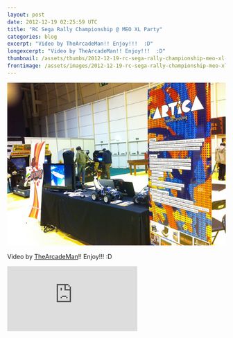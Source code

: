 ```yaml
---
layout: post
date: 2012-12-19 02:25:59 UTC
title: "RC Sega Rally Championship @ MEO XL Party"
categories: blog
excerpt: "Video by TheArcadeMan!! Enjoy!!!  :D"
longexcerpt: "Video by TheArcadeMan!! Enjoy!!!  :D"
thumbnail: /assets/thumbs/2012-12-19-rc-sega-rally-championship-meo-xl-party-1.jpg
frontimage: /assets/images/2012-12-19-rc-sega-rally-championship-meo-xl-party-1.jpg
---
```


<a href="http://www.flickr.com/photos/guibot/8279914316/">![](/assets/images/2012-12-19-rc-sega-rally-championship-meo-xl-party-1.jpg)</a>

Video by <a href="http://TheArcadeMan.net">TheArcadeMan</a>!! Enjoy!!!  :D

<div class="video-container"><iframe src="http://www.youtube.com/embed/cM9Aq6DEAXM" frameborder="0" allowfullscreen></iframe></div>
